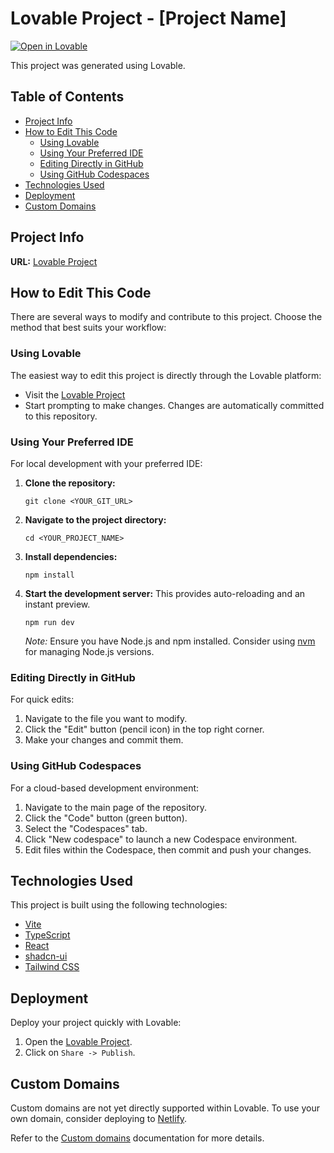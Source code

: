 # Lovable Project - [Project Name]

[![Open in Lovable](https://img.shields.io/badge/Open%20in-Lovable-blue)](https://lovable.dev/projects/25538515-872d-4ffe-84b1-abbcfdba20ee)

This project was generated using Lovable.

## Table of Contents

- [Project Info](#project-info)
- [How to Edit This Code](#how-to-edit-this-code)
  - [Using Lovable](#using-lovable)
  - [Using Your Preferred IDE](#using-your-preferred-ide)
  - [Editing Directly in GitHub](#editing-directly-in-github)
  - [Using GitHub Codespaces](#using-github-codespaces)
- [Technologies Used](#technologies-used)
- [Deployment](#deployment)
- [Custom Domains](#custom-domains)

## Project Info

**URL:** [Lovable Project](https://lovable.dev/projects/25538515-872d-4ffe-84b1-abbcfdba20ee)

## How to Edit This Code

There are several ways to modify and contribute to this project. Choose the method that best suits your workflow:

### Using Lovable

The easiest way to edit this project is directly through the Lovable platform:

*   Visit the [Lovable Project](https://lovable.dev/projects/25538515-872d-4ffe-84b1-abbcfdba20ee)
*   Start prompting to make changes.  Changes are automatically committed to this repository.

### Using Your Preferred IDE

For local development with your preferred IDE:

1.  **Clone the repository:**

    ```
    git clone <YOUR_GIT_URL>
    ```

2.  **Navigate to the project directory:**

    ```
    cd <YOUR_PROJECT_NAME>
    ```

3.  **Install dependencies:**

    ```
    npm install
    ```

4.  **Start the development server:**  This provides auto-reloading and an instant preview.

    ```
    npm run dev
    ```

    *Note:* Ensure you have Node.js and npm installed.  Consider using [nvm](https://github.com/nvm-sh/nvm#installing-and-updating) for managing Node.js versions.

### Editing Directly in GitHub

For quick edits:

1.  Navigate to the file you want to modify.
2.  Click the "Edit" button (pencil icon) in the top right corner.
3.  Make your changes and commit them.

### Using GitHub Codespaces

For a cloud-based development environment:

1.  Navigate to the main page of the repository.
2.  Click the "Code" button (green button).
3.  Select the "Codespaces" tab.
4.  Click "New codespace" to launch a new Codespace environment.
5.  Edit files within the Codespace, then commit and push your changes.

## Technologies Used

This project is built using the following technologies:

*   [Vite](https://vitejs.dev/)
*   [TypeScript](https://www.typescriptlang.org/)
*   [React](https://react.dev/)
*   [shadcn-ui](https://ui.shadcn.com/)
*   [Tailwind CSS](https://tailwindcss.com/)

## Deployment

Deploy your project quickly with Lovable:

1.  Open the [Lovable Project](https://lovable.dev/projects/25538515-872d-4ffe-84b1-abbcfdba20ee).
2.  Click on `Share -> Publish`.

## Custom Domains

Custom domains are not yet directly supported within Lovable. To use your own domain, consider deploying to [Netlify](https://www.netlify.com/).

Refer to the [Custom domains](https://docs.lovable.dev/tips-tricks/custom-domain/) documentation for more details.
